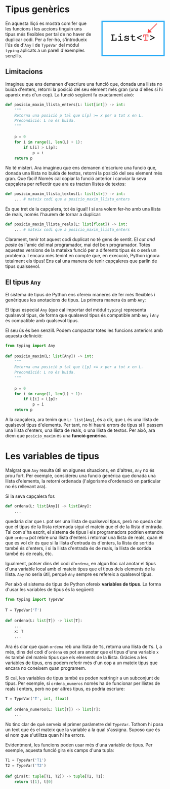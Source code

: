 # Tipus genèrics

<img src='./tipus-generics.png' style='height: 8em; float: right; margin: 0 0 1em 2em;'/>

En aquesta lliçó es mostra com fer que les funcions i les accions tinguin uns tipus més flexibles per tal de no haver de duplicar codi. Per a fer-ho, s'introdueix l'ús de d'`Any` i de `TypeVar` del mòdul `typing` aplicats a un parell d'exemples senzills.


## Limitacions

Imagineu que ens demanen d'escriure una funció que, donada una llista no buida d'enters, retorni la posició del seu element més gran (una d'elles si hi apareix més d'un cop). La funció següent fa exactament això:

```python
def posicio_maxim_llista_enters(L: list[int]) -> int:
    """
    Retorna una posició p tal que L[p] >= x per a tot x en L.
    Precondició: L no és buida.
    """

    p = 0
    for i in range(1, len(L) + 1):
        if L[i] > L[p]:
            p = i
    return p
```

No té misteri. Ara imagineu que ens demanen d'escriure una funció que, donada una llista no buida de textos, retorni la posició del seu element més gran. Que fàcil! Només cal copiar la funció anterior i canviar la seva capçalera per reflectir que ara es tracten llistes de textos:

```python
def posicio_maxim_llista_textos(L: list[str]) -> int:
    ... # mateix codi que a posicio_maxim_llista_enters
```

És que tret de la capçalera, tot és igual! I si ara volem fer-ho amb una llista de reals, només l'haurem de tornar a duplicar:

```python
def posicio_maxim_llista_reals(L: list[float]) -> int:
    ... # mateix codi que a posicio_maxim_llista_enters
```

Clarament, tenir tot aquest codi duplicat no té gens de sentit. El *cut and paste* és l'amic del mal programador, mai del bon programador. Totes aquestes versions de la mateixa funció per a diferents tipus és o serà un problema. I encara més tenint en compte que, en execució, Python ignora totalment els tipus! Ens cal una manera de tenir capçaleres que parlin de tipus qualssevol.


## El tipus `Any`

El sistema de tipus de Python ens ofereix maneres de fer més flexibles i genèriques les anotacions de tipus. La primera manera és amb `Any`:

El tipus especial `Any` (que cal importar del mòdul `typing`) representa qualsevol tipus, de forma que qualsevol tipus és compatible amb `Any` i `Any` és compatible amb qualsevol tipus.

El seu ús és ben senzill. Podem compactar totes les funcions anteriors amb aquesta definició:

```python
from typing import Any

def posicio_maxim(L: list[Any]) -> int:
    """
    Retorna una posició p tal que L[p] >= x per a tot x en L.
    Precondició: L no és buida.
    """

    p = 0
    for i in range(1, len(L) + 1):
        if L[i] > L[p]:
            p = i
    return p
```

A la capçalera, ara tenim que `L: list[Any]`, és a dir, que `L` és una llista de qualsevol tipus d'elements. Per tant, no hi haurà errors de tipus si li passem una llista d'enters, una llista de reals, o una llista de textos. Per això, ara diem que `posicio_maxim` és una **funció genèrica**.


# Les variables de tipus

Malgrat que `Any` resulta útil en algunes situacions, en d'altres, `Any` no és prou fort. Per exemple, considereu una funció genèrica que donada una llista d'elements, la retorni ordenada (l'algorisme d'ordenació en particular no és rellevant ara).

Si la seva capçalera fos

```python
def ordena(L: list[Any]) -> list[Any]:
    ...
```

quedaria clar que `L` pot ser una llista de qualsevol tipus, però no queda clar que el tipus de la llista retornada sigui el mateix que el de la llista d'entrada. Tal com s'ha escrit, el sistema de tipus i els programadors podrien entendre que `ordena` pot rebre una llista d'enters i retornar una llista de reals, quan el que es vol dir és que si la llista d'entrada és d'enters, la llista de sortida també és d'enters, i si la llista d'entrada és de reals, la llista de sortida també és de reals, ètc.

Igualment, potser dins del codi d'`ordena`, en algun lloc cal anotar el tipus d'una variable local amb el mateix tipus que el tipus dels elements de la llista. `Any` no seria útil, perquè `Any` sempre es refereix a qualsevol tipus.

Per això el sistema de tipus de Python ofereix **variables de tipus**. La forma d'usar les variables de tipus és la següent:

```python
from typing import TypeVar

T = TypeVar('T')

def ordena(L: list[T]) -> list[T]:
    ...
    x: T
    ...
```

Ara és clar que quan `ordena` reb una llista de `T`s, retorna una llista de `T`s. I, a més, dins del codi d'`ordena` es pot ara anotar que el tipus d'una variable `x` és també del mateix tipus que els elements de la llista. Gràcies a les variables de tipus, ens podem referir més d'un cop a un mateix tipus que encara no coneixem quan programem.

Si cal, les variables de tipus també es poden restringir a un subconjunt de tipus. Per exemple, si `ordena_numeros` només ha de funcionar per llistes de reals i enters, però no per altres tipus, es podria escriure:


```python
T = TypeVar('T', int, float)

def ordena_numeros(L: list[T]) -> list[T]:
    ...
```

No tinc clar de què serveix el primer paràmetre del `TypeVar`. Tothom hi posa un text que és el mateix que la variable a la qual s'assigna. Suposo que és el nom que s'utilitza quan hi ha errors.

Evidentment, les funcions poden usar més d'una variable de tipus. Per exemple, aquesta funció gira els camps d'una tupla:

```python
T1 = TypeVar('T1')
T2 = TypeVar('T2')

def gira(t: tuple[T1, T2]) -> tuple[T2, T1]:
    return t[1], t[0]
```


<Autors autors="jpetit"/>
